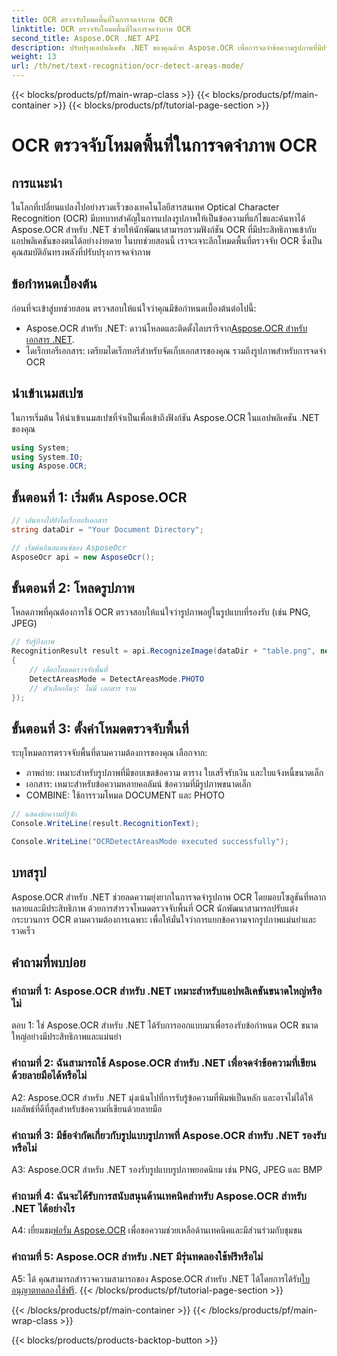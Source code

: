 ```yaml
---
title: OCR ตรวจจับโหมดพื้นที่ในการจดจำภาพ OCR
linktitle: OCR ตรวจจับโหมดพื้นที่ในการจดจำภาพ OCR
second_title: Aspose.OCR .NET API
description: ปรับปรุงแอปพลิเคชัน .NET ของคุณด้วย Aspose.OCR เพื่อการจดจำข้อความรูปภาพที่มีประสิทธิภาพ สำรวจโหมดตรวจจับพื้นที่ OCR เพื่อผลลัพธ์ที่แม่นยำ
weight: 13
url: /th/net/text-recognition/ocr-detect-areas-mode/
---
```


{{< blocks/products/pf/main-wrap-class >}}
{{< blocks/products/pf/main-container >}}
{{< blocks/products/pf/tutorial-page-section >}}

# OCR ตรวจจับโหมดพื้นที่ในการจดจำภาพ OCR

## การแนะนำ

ในโลกที่เปลี่ยนแปลงไปอย่างรวดเร็วของเทคโนโลยีสารสนเทศ Optical Character Recognition (OCR) มีบทบาทสำคัญในการแปลงรูปภาพให้เป็นข้อความที่แก้ไขและค้นหาได้ Aspose.OCR สำหรับ .NET ช่วยให้นักพัฒนาสามารถรวมฟังก์ชัน OCR ที่มีประสิทธิภาพเข้ากับแอปพลิเคชันของตนได้อย่างง่ายดาย ในบทช่วยสอนนี้ เราจะเจาะลึกโหมดพื้นที่ตรวจจับ OCR ซึ่งเป็นคุณสมบัติอันทรงพลังที่ปรับปรุงการจดจำภาพ

## ข้อกำหนดเบื้องต้น

ก่อนที่จะเข้าสู่บทช่วยสอน ตรวจสอบให้แน่ใจว่าคุณมีข้อกำหนดเบื้องต้นต่อไปนี้:

-  Aspose.OCR สำหรับ .NET: ดาวน์โหลดและติดตั้งไลบรารีจาก[Aspose.OCR สำหรับเอกสาร .NET](https://reference.aspose.com/ocr/net/).
- ไดเร็กทอรีเอกสาร: เตรียมไดเร็กทอรีสำหรับจัดเก็บเอกสารของคุณ รวมถึงรูปภาพสำหรับการจดจำ OCR

## นำเข้าเนมสเปซ

ในการเริ่มต้น ให้นำเข้าเนมสเปซที่จำเป็นเพื่อเข้าถึงฟังก์ชัน Aspose.OCR ในแอปพลิเคชัน .NET ของคุณ

```csharp
using System;
using System.IO;
using Aspose.OCR;
```

## ขั้นตอนที่ 1: เริ่มต้น Aspose.OCR

```csharp
// เส้นทางไปยังไดเร็กทอรีเอกสาร
string dataDir = "Your Document Directory";

// เริ่มต้นอินสแตนซ์ของ AsposeOcr
AsposeOcr api = new AsposeOcr();
```

## ขั้นตอนที่ 2: โหลดรูปภาพ

โหลดภาพที่คุณต้องการใช้ OCR ตรวจสอบให้แน่ใจว่ารูปภาพอยู่ในรูปแบบที่รองรับ (เช่น PNG, JPEG)

```csharp
// รับรู้ถึงภาพ
RecognitionResult result = api.RecognizeImage(dataDir + "table.png", new RecognitionSettings
{
    // เลือกโหมดตรวจจับพื้นที่
    DetectAreasMode = DetectAreasMode.PHOTO
    // ตัวเลือกอื่นๆ: ไม่มี เอกสาร รวม
});
```

## ขั้นตอนที่ 3: ตั้งค่าโหมดตรวจจับพื้นที่

ระบุโหมดการตรวจจับพื้นที่ตามความต้องการของคุณ เลือกจาก:
- ภาพถ่าย: เหมาะสำหรับรูปภาพที่มีขอบเขตข้อความ ตาราง ใบเสร็จรับเงิน และใบแจ้งหนี้ขนาดเล็ก
- เอกสาร: เหมาะสำหรับข้อความหลายคอลัมน์ ข้อความที่มีรูปภาพขนาดเล็ก
- COMBINE: ใช้การรวมโหมด DOCUMENT และ PHOTO

```csharp
// แสดงข้อความที่รู้จัก
Console.WriteLine(result.RecognitionText);

Console.WriteLine("OCRDetectAreasMode executed successfully");
```

## บทสรุป

Aspose.OCR สำหรับ .NET ช่วยลดความยุ่งยากในการจดจำรูปภาพ OCR โดยมอบโซลูชันที่หลากหลายและมีประสิทธิภาพ ด้วยการสำรวจโหมดตรวจจับพื้นที่ OCR นักพัฒนาสามารถปรับแต่งกระบวนการ OCR ตามความต้องการเฉพาะ เพื่อให้มั่นใจว่าการแยกข้อความจากรูปภาพแม่นยำและรวดเร็ว

## คำถามที่พบบ่อย

### คำถามที่ 1: Aspose.OCR สำหรับ .NET เหมาะสำหรับแอปพลิเคชันขนาดใหญ่หรือไม่

ตอบ 1: ใช่ Aspose.OCR สำหรับ .NET ได้รับการออกแบบมาเพื่อรองรับข้อกำหนด OCR ขนาดใหญ่อย่างมีประสิทธิภาพและแม่นยำ

### คำถามที่ 2: ฉันสามารถใช้ Aspose.OCR สำหรับ .NET เพื่อจดจำข้อความที่เขียนด้วยลายมือได้หรือไม่

A2: Aspose.OCR สำหรับ .NET มุ่งเน้นไปที่การรับรู้ข้อความที่พิมพ์เป็นหลัก และอาจไม่ได้ให้ผลลัพธ์ที่ดีที่สุดสำหรับข้อความที่เขียนด้วยลายมือ

### คำถามที่ 3: มีข้อจำกัดเกี่ยวกับรูปแบบรูปภาพที่ Aspose.OCR สำหรับ .NET รองรับหรือไม่

A3: Aspose.OCR สำหรับ .NET รองรับรูปแบบรูปภาพยอดนิยม เช่น PNG, JPEG และ BMP

### คำถามที่ 4: ฉันจะได้รับการสนับสนุนด้านเทคนิคสำหรับ Aspose.OCR สำหรับ .NET ได้อย่างไร

 A4: เยี่ยมชม[ฟอรั่ม Aspose.OCR](https://forum.aspose.com/c/ocr/16) เพื่อขอความช่วยเหลือด้านเทคนิคและมีส่วนร่วมกับชุมชน

### คำถามที่ 5: Aspose.OCR สำหรับ .NET มีรุ่นทดลองใช้ฟรีหรือไม่

 A5: ได้ คุณสามารถสำรวจความสามารถของ Aspose.OCR สำหรับ .NET ได้โดยการได้รับ[ใบอนุญาตทดลองใช้ฟรี](https://releases.aspose.com/).
{{< /blocks/products/pf/tutorial-page-section >}}

{{< /blocks/products/pf/main-container >}}
{{< /blocks/products/pf/main-wrap-class >}}

{{< blocks/products/products-backtop-button >}}
